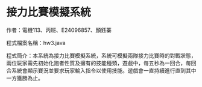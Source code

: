 # 接力比賽模擬系統

作者：電機113、丙班、E24096857、顏鈺蓁

程式檔案名稱：hw3.java

程式簡介：本系統為接力比賽模擬系統，系統可模擬兩隊接力比賽時的對戰狀態，
兩位玩家需先初始化跑者性質及擁有的技能種類，遊戲中，每五秒為一回合，每回
合系統會顯示賽況並要求玩家輸入指令以使用技能。遊戲會一直持續進行直到其中
一方獲勝為止。